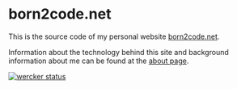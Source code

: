 born2code.net
=============

This is the source code of my personal website [born2code.net](http://born2code.net).

Information about the technology behind this site and background information about me can be found at the [about page](http://born2code.net/about/).

[![wercker status](https://app.wercker.com/status/c38587366b136b180eb7108c9c250cdc/m "wercker status")](https://app.wercker.com/project/bykey/c38587366b136b180eb7108c9c250cdc )
